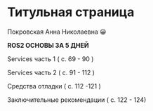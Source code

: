 # Титульная страница

Покровская Анна Николаевна 😀 

**ROS2 ОСНОВЫ ЗА 5 ДНЕЙ**

Services часть 1 \( с. 69 - 90 \)

Services часть 2 \( с. 91 - 112 \) 

Средства отладки \( с. 112 -121 \)

Заключительные рекомендации \( с. 122 - 124\)

